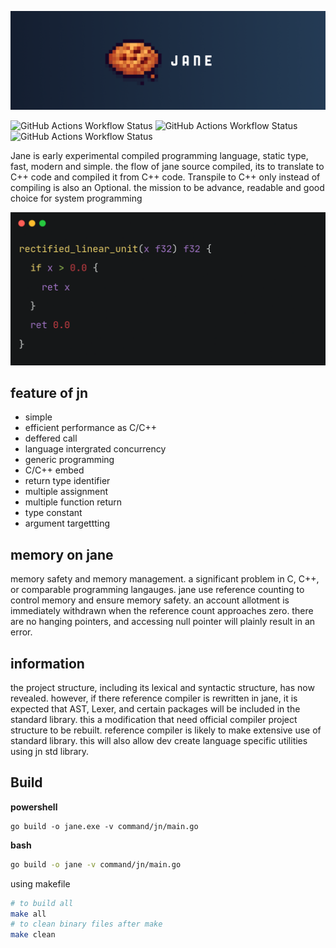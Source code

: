 ![jane](.github/jane.png)

![GitHub Actions Workflow Status](https://img.shields.io/github/actions/workflow/status/DeRuneLabs/jane/workflow_go_linux.yml?style=flat-square&logo=github&label=Build%20Linux)
![GitHub Actions Workflow Status](https://img.shields.io/github/actions/workflow/status/DeRuneLabs/jane/workflow_go_macos.yml?style=flat-square&logo=github&label=Build%20MacOS)
![GitHub Actions Workflow Status](https://img.shields.io/github/actions/workflow/status/DeRuneLabs/jane/workflow_go_windows.yml?style=flat-square&logo=github&label=Build%20Windows)

Jane is early experimental compiled programming language, static type, fast, modern and simple. the
flow of jane source compiled, its to translate to C++ code and compiled it from
C++ code. Transpile to C++ only instead of compiling is also an Optional. the
mission to be advance, readable and good choice for system programming

![relu_image](.github/code_snap/relu.png)

## feature of jn

- simple
- efficient performance as C/C++
- deffered call
- language intergrated concurrency
- generic programming
- C/C++ embed
- return type identifier
- multiple assignment
- multiple function return
- type constant
- argument targettting

## memory on jane

memory safety and memory management. a significant problem in C, C++, or comparable programming langauges. jane use reference counting to control memory and ensure memory safety. an account allotment is immediately withdrawn when the reference count approaches zero. there are no hanging pointers, and accessing null pointer will plainly result in an error.

## information

the project structure, including its lexical and syntactic structure, has now revealed. however, if there reference compiler is rewritten in jane, it is expected that AST, Lexer, and certain packages will be included in the standard library. this a modification that need official compiler project structure to be rebuilt. reference compiler is likely to make extensive use of standard library. this will also allow dev create language specific utilities using jn std library.

## Build

**powershell**

```psh
go build -o jane.exe -v command/jn/main.go
```

**bash**

```sh
go build -o jane -v command/jn/main.go
```

using makefile

```sh
# to build all
make all
# to clean binary files after make
make clean
```
